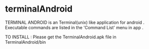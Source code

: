 terminalAndroid
===============
<html>
TERMINAL ANDROID is an Terminal(unix) like application for android . <br>
Executable commands are listed in the 'Command List' menu in app . <br>

TO INSTALL : Please get the TerminalAndroid.apk file in TerminalAndroid/bin <br>
</html>
